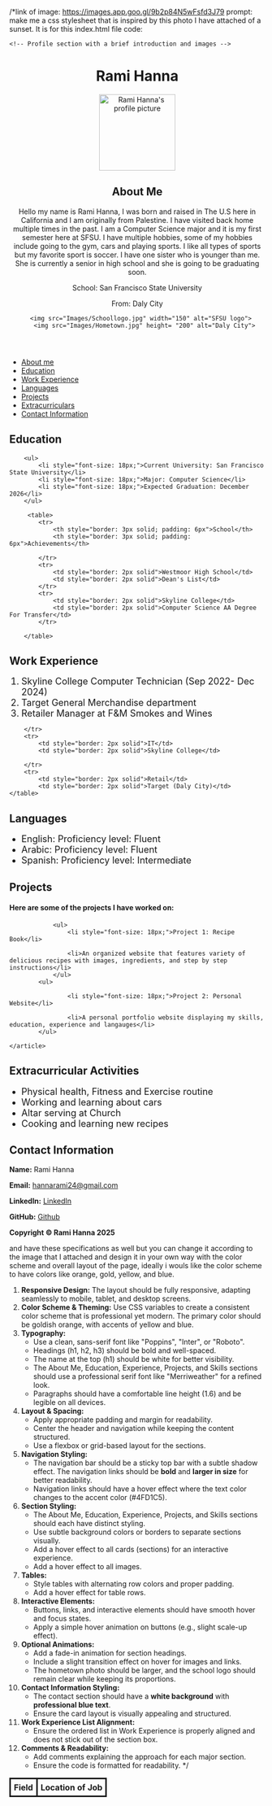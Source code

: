 /*link of image: https://images.app.goo.gl/9b2p84N5wFsfd3J79 
prompt:  make me a css stylesheet that is inspired by this photo I have attached of a sunset. It is for this index.html file code:
 <!DOCTYPE html>
<html lang="en">
<head>
    <meta charset="UTF-8">
    <title>Rami Hanna - Portfolio</title>
    <meta name="viewport" content="width=device-width, initial-scale=1">
    <meta name="description" content="Rami Hanna's personal website">
    <meta name="keywords" content="Rami Hanna, SFSU, Computer Science">
    <meta name="author" content="Rami Hanna">
    <link rel="icon" type="images/LOGO" href="images/RImage.png">
    <link rel="stylesheet" href=" "> 

</head>
<body>


    <!-- Profile section with a brief introduction and images -->
<header>
    <h1>Rami Hanna</h1>
        <img src="images/Ramihanna.jpeg" width="150" alt="Rami Hanna's profile picture"> 
<section>
    <h2 id="AboutMe">About Me</h2>
        <p>Hello my name is Rami Hanna, I was born and raised in The U.S here in California
        and I am originally from Palestine. I have visited back home multiple
        times in the past. I am a Computer Science major and it is my first
        semester here at SFSU. I have multiple hobbies, some of my hobbies
        include going to the gym, cars and playing sports.
        I like all types of sports but my favorite sport is soccer.
        I have one sister who is younger than me. 
        She is currently a senior in high school and she is going to be graduating soon.</p>
        <p>School: San Francisco State University</p>
        <p>From: Daly City</p>

        <img src="Images/Schoollogo.jpg" width="150" alt="SFSU logo">  
        <img src="Images/Hometown.jpg" height= "200" alt="Daly City">
</section>

</header>
<!-- Navigation menu for quick access to page sections -->
<nav>
    <ul>
        <li><a href="#AboutMe">About me</a></li>
        <li><a href="#Education">Education</a></li>
        <li><a href="#WorkExperience">Work Experience</a></li>
        <li><a href="#Languages">Languages</a></li>
        <li><a href="#Projects">Projects</a></li>
        <li><a href="#extracurricular">Extracurriculars</a></li>
        <li><a href="#ContactInformation">Contact Information</a></li>
    </ul>
</nav>

<main>
<section>
        <h2 id="Education">Education</h2>

        <ul>
            <li style="font-size: 18px;">Current University: San Francisco State University</li>
            <li style="font-size: 18px;">Major: Computer Science</li>
            <li style="font-size: 18px;">Expected Graduation: December 2026</li>
        </ul>

<!-- Table displaying education history and achievements -->
         <table>
            <tr>
                <th style="border: 3px solid; padding: 6px">School</th>
                <th style="border: 3px solid; padding: 6px">Achievements</th>
                    
            </tr>
            <tr>
                <td style="border: 2px solid">Westmoor High School</td>
                <td style="border: 2px solid">Dean's List</td>
            </tr>
            <tr>
                <td style="border: 2px solid">Skyline College</td>
                <td style="border: 2px solid">Computer Science AA Degree For Transfer</td>
            </tr>  

        </table>
</section>
   
<section>
        <h2 id="WorkExperience">Work Experience</h2>
            <ol>
                <li style="font-size: 18px;">Skyline College Computer Technician (Sep 2022- Dec 2024)</li>
                <li style="font-size: 18px;">Target General Merchandise department</li>
                <li style="font-size: 18px;">Retailer Manager at F&M Smokes and Wines</li>
            </ol>
    <table>
        <tr>
            <th style="border: 3px solid; padding: 6px">Field</th>
            <th style="border: 3px solid; padding: 6px">Location of Job</th>
    
        </tr>
        <tr>
            <td style="border: 2px solid">IT</td>
            <td style="border: 2px solid">Skyline College</td>
        
        </tr>
        <tr>
            <td style="border: 2px solid">Retail</td>
            <td style="border: 2px solid">Target (Daly City)</td>
    </table>
</section>       
    
<section>
    <h2 id="Languages">Languages</h2>
        <ul>
            <li style="font-size: 18px;">English: Proficiency level: Fluent</li>
            <li style="font-size: 18px;">Arabic: Proficiency level: Fluent</li>
            <li style="font-size: 18px;">Spanish: Proficiency level: Intermediate</li>
        </ul>
</section>
   

<section>
    <h2 id="Projects">Projects</h2>
    <article>
            <h4>Here are some of the projects I have worked on:</h4>
    
                <ul>
                    <li style="font-size: 18px;">Project 1: Recipe Book</li>
        
                    <li>An organized website that features variety of delicious recipes with images, ingredients, and step by step instructions</li> 
                </ul>
            <ul>
    
                    <li style="font-size: 18px;">Project 2: Personal Website</li>
        
                    <li>A personal portfolio website displaying my skills, education, experience and langauges</li>
            </ul>
    
    </article>
</section>

<section>
    <h2 id="extracurricular">Extracurricular Activities</h2>
        <ul>
            <li style="font-size: 18px;">Physical health, Fitness and Exercise routine</li>
            <li style="font-size: 18px;">Working and learning about cars</li>
            <li style="font-size: 18px;">Altar serving at Church</li>
            <li style="font-size: 18px;">Cooking and learning new recipes</li>
        </ul>
</section>
 
</main>
<!-- Footer with contact details and copyright info -->
<footer>
    <h2 id="ContactInformation">Contact Information</h2>
        <p><strong>Name:</strong> Rami Hanna</p>
        <p><strong>Email:</strong> <a href="mailto:hannarami24@gmail.com">hannarami24@gmail.com</a></p>
        <p><strong>LinkedIn:</strong> <a href="https://www.linkedin.com/in/rami-hanna-b44331253/">LinkedIn</a></p>
        <p><strong>GitHub:</strong> <a href="https://github.com/dashboard">Github</a></p>
        <p><strong>Copyright &copy; Rami Hanna 2025 </strong></p>
</footer>

</body>
</html> 

and have these specifications as well but you can change it according to the image that I attached and design it in your own way with the color scheme and overall layout of the page, ideally i wouls like the color scheme to have colors like orange, gold, yellow, and blue.

1. **Responsive Design:** The layout should be fully responsive, adapting seamlessly to mobile, tablet, and desktop screens.
2. **Color Scheme & Theming:** Use CSS variables to create a consistent color scheme that is professional yet modern. The primary color should be goldish orange, with accents of yellow and blue.
3. **Typography:** 
   - Use a clean, sans-serif font like "Poppins", "Inter", or "Roboto". 
   - Headings (h1, h2, h3) should be bold and well-spaced.
   - The name at the top (h1) should be white for better visibility.
   - The About Me, Education, Experience, Projects, and Skills sections should use a professional serif font like "Merriweather" for a refined look.
   - Paragraphs should have a comfortable line height (1.6) and be legible on all devices.
4. **Layout & Spacing:** 
   - Apply appropriate padding and margin for readability.
   - Center the header and navigation while keeping the content structured.
   - Use a flexbox or grid-based layout for the sections.
5. **Navigation Styling:** 
   - The navigation bar should be a sticky top bar with a subtle shadow effect. The navigation links should be **bold** and **larger in size** for better readability.
   - Navigation links should have a hover effect where the text color changes to the accent color (#4FD1C5).
6. **Section Styling:** 
   - The About Me, Education, Experience, Projects, and Skills sections should each have distinct styling.
   - Use subtle background colors or borders to separate sections visually.
   - Add a hover effect to all cards (sections) for an interactive experience.
   - Add a hover effect to all images.
7. **Tables:** 
   - Style tables with alternating row colors and proper padding.
   - Add a hover effect for table rows.
8. **Interactive Elements:**
   - Buttons, links, and interactive elements should have smooth hover and focus states.
   - Apply a simple hover animation on buttons (e.g., slight scale-up effect).
9. **Optional Animations:** 
   - Add a fade-in animation for section headings.
   - Include a slight transition effect on hover for images and links.
   - The hometown photo should be larger, and the school logo should remain clear while keeping its proportions.
10. **Contact Information Styling:**
    - The contact section should have a **white background** with **professional blue text**.
    - Ensure the card layout is visually appealing and structured.
11. **Work Experience List Alignment:**
    - Ensure the ordered list in Work Experience is properly aligned and does not stick out of the section box.
12. **Comments & Readability:** 
    - Add comments explaining the approach for each major section.
    - Ensure the code is formatted for readability.
*/